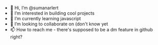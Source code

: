 - 👋 Hi, I’m @sumanarlert
- 👀 I’m interested in building cool projects
- 🌱 I’m currently learning javascript
- 💞️ I’m looking to collaborate on (don't know yet
- 📫 How to reach me - there's supposed to be a dm feature in github right?

<!---
sumanarlert/sumanarlert is a ✨ special ✨ repository because its `README.md` (this file) appears on your GitHub profile.
You can click the Preview link to take a look at your changes.
--->
